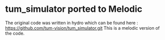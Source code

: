 tum_simulator ported to Melodic
=============
The original code was written in hydro which can be found here :
https://github.com/tum-vision/tum_simulator.git
This is a melodic version of the code.

